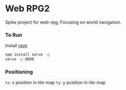 # Web RPG2

Spike project for web-rpg; Focusing on world navigation. 

### To Run

Install [npm](https://www.npmjs.com/get-npm)
```sh
npm install serve -g
serve -p 8000
```

### Positioning

`tx`: x position in tile-map 
`ty`: y position in tile-map
